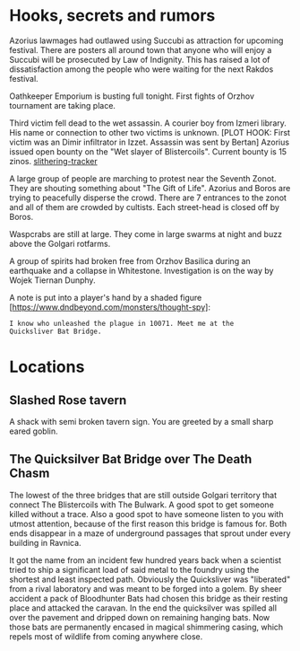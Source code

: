 # Hooks, secrets and rumors

Azorius lawmages had outlawed using Succubi as attraction for upcoming
festival. There are posters all around town that anyone who will enjoy a
Succubi will be prosecuted by Law of Indignity. This has raised a lot of
dissatisfaction among the people who were waiting for the next Rakdos festival.

Oathkeeper Emporium is busting full tonight. First fights of Orzhov tournament
are taking place.

Third victim fell dead to the wet assassin. A courier boy from Izmeri library.
His name or connection to other two victims is unknown. [PLOT HOOK: First
victim was an Dimir infiltrator in Izzet. Assassin was sent by Bertan] Azorius
issued open bounty on the "Wet slayer of Blistercoils". Current bounty is 15
zinos.
[slithering-tracker](https://www.dndbeyond.com/monsters/slithering-tracker)

A large group of people are marching to protest near the Seventh Zonot. They
are shouting something about "The Gift of Life". Azorius and Boros are trying
to peacefully disperse the crowd.
  There are 7 entrances to the zonot and all of them are crowded by cultists.
  Each street-head is closed off by Boros.

Waspcrabs are still at large. They come in large swarms at night and buzz above
the Golgari rotfarms.

A group of spirits had broken free from Orzhov Basilica during an earthquake
and a collapse in Whitestone. Investigation is on the way by Wojek Tiernan
Dunphy.


A note is put into a player's hand by a shaded figure
[https://www.dndbeyond.com/monsters/thought-spy]:

    I know who unleashed the plague in 10071. Meet me at the
    Quicksliver Bat Bridge.

# Locations

## Slashed Rose tavern

A shack with semi broken tavern sign. You are greeted by a small sharp eared
goblin.


## The Quicksilver Bat Bridge over The Death Chasm

The lowest of the three bridges that are still outside Golgari territory that
connect The Blistercoils with The Bulwark. A good spot to get someone killed
without a trace. Also a good spot to have someone listen to you with utmost
attention, because of the first reason this bridge is famous for. Both ends
disappear in a maze of underground passages that sprout under every building in
Ravnica.

It got the name from an incident few hundred years back when a scientist tried
to ship a significant load of said metal to the foundry using the shortest and
least inspected path. Obviously the Quicksliver was "liberated" from a rival
laboratory and was meant to be forged into a golem. By sheer accident a pack of
Bloodhunter Bats had chosen this bridge as their resting place and attacked the
caravan. In the end the quicksilver was spilled all over the pavement and
dripped down on remaining hanging bats. Now those bats are permanently encased
in magical shimmering casing, which repels most of wildlife from coming
anywhere close.

